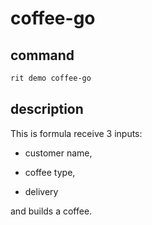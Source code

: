 # coffee-go

## command

```bash
rit demo coffee-go
```

## description

This is formula receive 3 inputs:

- customer name, 

- coffee type, 

- delivery

and builds a coffee.
